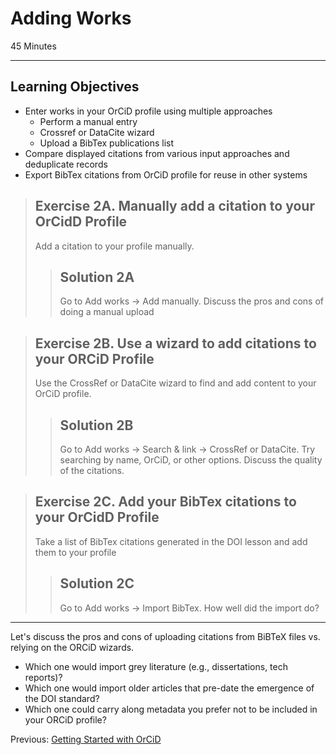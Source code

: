 #  Adding Works

45 Minutes

---

## Learning Objectives

* Enter works in your OrCiD profile using multiple approaches
    * Perform a manual entry 
    * Crossref or DataCite wizard
    * Upload a BibTex publications list
* Compare displayed citations from various input approaches and deduplicate records
* Export BibTex citations from OrCiD profile for reuse in other systems 

> ## Exercise 2A. Manually add a citation to your OrCidD Profile
> Add a citation to your profile manually.
> 
> > ## Solution 2A
> > Go to Add works -> Add manually.  Discuss the pros and cons of doing a 
> > manual upload

> ## Exercise 2B. Use a wizard to add citations to your ORCiD Profile
> Use the CrossRef or DataCite wizard to find and add content to your OrCiD
> profile.
> 
> > ## Solution 2B
> > Go to Add works -> Search & link -> CrossRef or DataCite.  Try searching by
> > name, OrCiD, or other options. Discuss the quality of the citations.

> ## Exercise 2C. Add your BibTex citations to your OrCidD Profile
> Take a list of BibTex citations generated in the DOI lesson and add them to
> your profile
> 
> > ## Solution 2C
> > Go to Add works -> Import BibTex.  How well did the import do?

---

Let's discuss the pros and cons of uploading citations from BiBTeX files vs.
relying on the ORCiD wizards.

+ Which one would import grey literature (e.g., dissertations, tech reports)?
+ Which one would import older articles that pre-date the emergence of the DOI
standard?
+ Which one could carry along metadata you prefer not to be included in your
ORCiD profile?

Previous: [Getting Started with OrCiD](00-orcid-profile.html)
